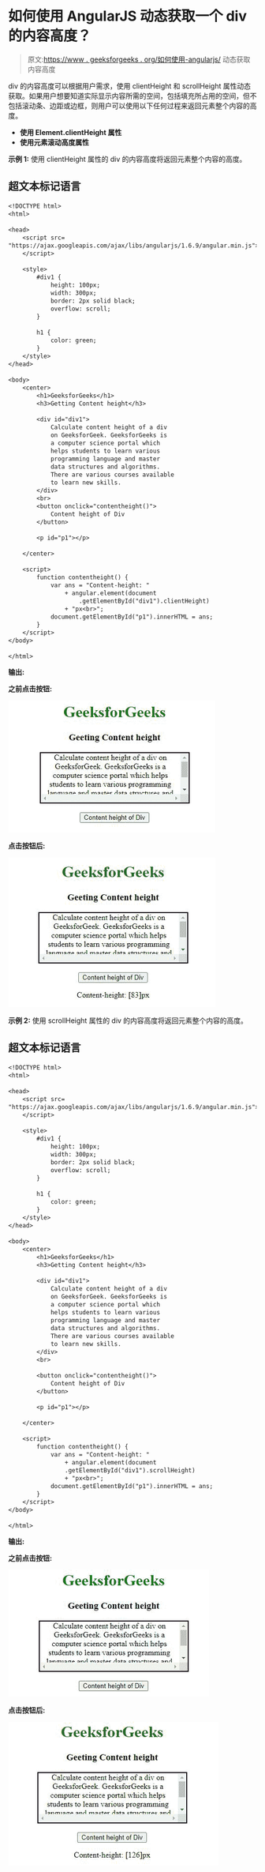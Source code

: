 # 如何使用 AngularJS 动态获取一个 div 的内容高度？

> 原文:[https://www . geeksforgeeks . org/如何使用-angularjs/](https://www.geeksforgeeks.org/how-to-dynamically-get-the-content-height-of-a-div-using-angularjs/) 动态获取内容高度

div 的内容高度可以根据用户需求，使用 clientHeight 和 scrollHeight 属性动态获取。如果用户想要知道实际显示内容所需的空间，包括填充所占用的空间，但不包括滚动条、边距或边框，则用户可以使用以下任何过程来返回元素整个内容的高度。

*   **使用 Element.clientHeight 属性**
*   **使用元素滚动高度属性**

**示例 1:** 使用 clientHeight 属性的 div 的内容高度将返回元素整个内容的高度。

## 超文本标记语言

```tshtml
<!DOCTYPE html>
<html>

<head>
    <script src=
"https://ajax.googleapis.com/ajax/libs/angularjs/1.6.9/angular.min.js">
    </script>

    <style>
        #div1 {
            height: 100px;
            width: 300px;
            border: 2px solid black;
            overflow: scroll;
        }

        h1 {
            color: green;
        }
    </style>
</head>

<body>
    <center>
        <h1>GeeksforGeeks</h1>
        <h3>Getting Content height</h3>

        <div id="div1">
            Calculate content height of a div
            on GeeksforGeek. GeeksforGeeks is
            a computer science portal which
            helps students to learn various
            programming language and master
            data structures and algorithms.
            There are various courses available
            to learn new skills.
        </div>
        <br>
        <button onclick="contentheight()">
            Content height of Div
        </button>

        <p id="p1"></p>

    </center>

    <script>
        function contentheight() {
            var ans = "Content-height: "
                + angular.element(document
                    .getElementById("div1").clientHeight)
                + "px<br>";
            document.getElementById("p1").innerHTML = ans;
        }
    </script>
</body>

</html>
```

**输出:**

**之前点击按钮:**

![](img/0914888ad36de7d65822ee7f5744f01e.png)

**点击按钮后:**

![](img/f37d678f34efd4354b8117a8fa1beb76.png)

**示例 2:** 使用 scrollHeight 属性的 div 的内容高度将返回元素整个内容的高度。

## 超文本标记语言

```tshtml
<!DOCTYPE html>
<html>

<head>
    <script src=
"https://ajax.googleapis.com/ajax/libs/angularjs/1.6.9/angular.min.js">
    </script>

    <style>
        #div1 {
            height: 100px;
            width: 300px;
            border: 2px solid black;
            overflow: scroll;
        }

        h1 {
            color: green;
        }
    </style>
</head>

<body>
    <center>
        <h1>GeeksforGeeks</h1>
        <h3>Getting Content height</h3>

        <div id="div1">
            Calculate content height of a div
            on GeeksforGeek. GeeksforGeeks is
            a computer science portal which
            helps students to learn various
            programming language and master
            data structures and algorithms.
            There are various courses available
            to learn new skills.
        </div>
        <br>

        <button onclick="contentheight()">
            Content height of Div
        </button>

        <p id="p1"></p>

    </center>

    <script>
        function contentheight() {
            var ans = "Content-height: "
                + angular.element(document
                .getElementById("div1").scrollHeight)
                + "px<br>";
            document.getElementById("p1").innerHTML = ans;
        }
    </script>
</body>

</html>
```

**输出:**

**之前点击按钮:**

![](img/05be681d5a0d9e5ce3971d427d57aee0.png)

**点击按钮后:**

![](img/1c877d45567ca4040b66abe905dc31a0.png)